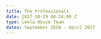 ```yaml
---
title: The Professionals
date: 2017-10-29 08:24:00 Z
type: Leela House Team
dates: September 2016 - April 2017
---
```



